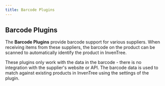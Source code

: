 ```yaml
---
title: Barcode Plugins
---
```


## Barcode Plugins

The **Barcode Plugins** provide barcode support for various suppliers. When receiving items from these suppliers, the barcode on the product can be scanned to automatically identify the product in InvenTree.

These plugins only work with the data in the barcode - there is no integration with the supplier's website or API. The barcode data is used to match against existing products in InvenTree using the settings of the plugin.

